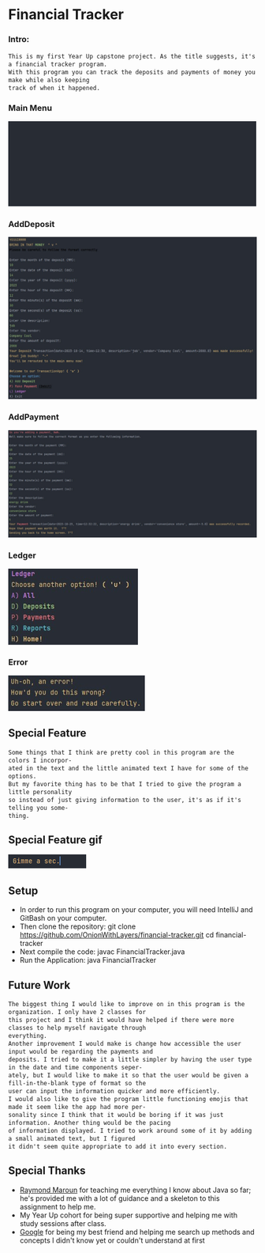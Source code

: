 # Financial Tracker

### Intro:
    This is my first Year Up capstone project. As the title suggests, it's a financial tracker program.
    With this program you can track the deposits and payments of money you make while also keeping 
    track of when it happened.
### Main Menu
![menu.gif](screenshots%2Fmenu.gif)
### AddDeposit
![addDeposit.jpg](screenshots%2FaddDeposit.jpg)
### AddPayment
![addPayment.jpg](screenshots%2FaddPayment.jpg)
### Ledger
![ledger.jpg](screenshots%2Fledger.jpg)
### Error
![error.jpg](screenshots%2Ferror.jpg)
## Special Feature
    Some things that I think are pretty cool in this program are the colors I incorpor-
    ated in the text and the little animated text I have for some of the options.
    But my favorite thing has to be that I tried to give the program a little personality
    so instead of just giving information to the user, it's as if it's telling you some-
    thing.

## Special Feature gif
![loading.gif](screenshots%2Floading.gif)
## Setup
- In order to run this program on your computer, you will need IntelliJ and GitBash on your computer.
- Then clone the repository: git clone https://github.com/OnionWithLayers/financial-tracker.git cd financial-tracker
- Next compile the code: javac FinancialTracker.java
- Run the Application: java FinancialTracker
## Future Work
    The biggest thing I would like to improve on in this program is the organization. I only have 2 classes for
    this project and I think it would have helped if there were more classes to help myself navigate through 
    everything.
    Another improvement I would make is change how accessible the user input would be regarding the payments and 
    deposits. I tried to make it a little simpler by having the user type in the date and time components seper-
    ately, but I would like to make it so that the user would be given a fill-in-the-blank type of format so the
    user can input the information quicker and more efficiently.
    I would also like to give the program little functioning emojis that made it seem like the app had more per-
    sonality since I think that it would be boring if it was just information. Another thing would be the pacing 
    of information displayed. I tried to work around some of it by adding a small animated text, but I figured
    it didn't seem quite appropriate to add it into every section.
## Special Thanks
- [Raymond Maroun](https://github.com/RayMaroun) for teaching me everything I know about Java so far; he's provided me with a lot of guidance and a skeleton to this assignment to help me.
- My Year Up cohort for being super supportive and helping me with study sessions after class.
- [Google](https://www.google.com/) for being my best friend and helping me search up methods and concepts I didn't know yet or couldn't understand at first